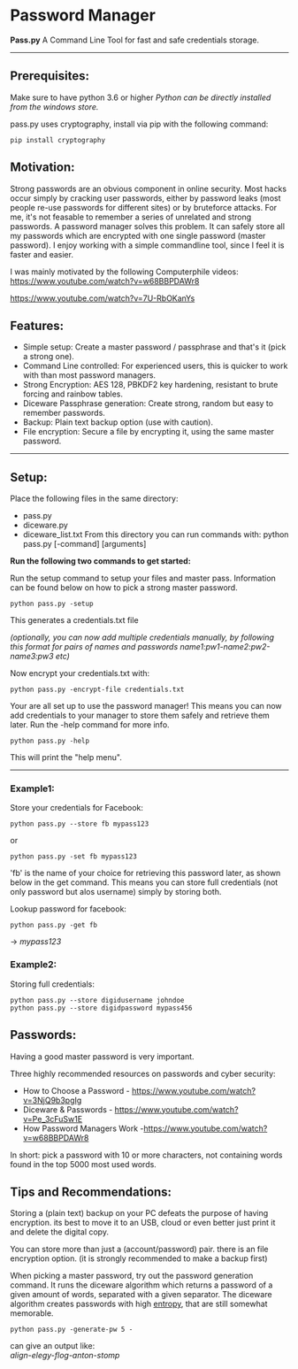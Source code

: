 # Password Manager
**Pass.py**  A Command Line Tool for fast and safe credentials storage.

---
## Prerequisites:
Make sure to have python 3.6 or higher
*Python can be directly installed from the windows store.*

pass.py uses cryptography, install via pip with the following command: 

```
pip install cryptography
```

## Motivation: 
Strong passwords are an obvious component in online security. Most hacks occur simply by cracking user passwords, either by password leaks (most people re-use passwords for different sites) or by bruteforce attacks. 
For me, it's not feasable to remember a series of unrelated and strong passwords. A password manager solves this problem. It can safely store all my passwords which are encrypted with one single password (master password). 
I enjoy working with a simple commandline tool, since I feel it is faster and easier. 

I was mainly motivated by the following Computerphile videos: 
https://www.youtube.com/watch?v=w68BBPDAWr8

https://www.youtube.com/watch?v=7U-RbOKanYs

## Features:

* Simple setup: Create a master password / passphrase and that's it (pick a strong one).
* Command Line controlled: For experienced users, this is quicker to work with than most password managers.  
* Strong Encryption: AES 128, PBKDF2 key hardening, resistant to brute forcing and rainbow tables.
* Diceware Passphrase generation: Create strong, random but easy to remember passwords.
* Backup: Plain text backup option (use with caution).
* File encryption: Secure a file by encrypting it, using the same master password.
---

## Setup:
Place the following files in the same directory:
* pass.py
* diceware.py
* diceware_list.txt
From this directory you can run commands with: python pass.py [-command] [arguments]

**Run the following two commands to get started:** 

Run the setup command to setup your files and master pass. 
Information can be found below on how to pick a strong master password.
```
python pass.py -setup
```
This generates a credentials.txt file 

*(optionally, you can now add multiple credentials manually, by following this format for pairs of names and passwords name1:pw1-name2:pw2-name3:pw3 etc)*

Now encrypt your credentials.txt with: 
```
python pass.py -encrypt-file credentials.txt
```
Your are all set up to use the password manager! 
This means you can now add credentials to your manager to store them safely and retrieve them later.
Run the -help command for more info. 
```
python pass.py -help
```
This will print the "help menu". 

---

### Example1:
Store your credentials for Facebook: 
```
python pass.py --store fb mypass123
```
or
```
python pass.py -set fb mypass123
```
'fb' is the name of your choice for retrieving this password later, as shown below in the get command. This means you can store full credentials (not only password but alos username) simply by storing both.

Lookup password for facebook: 
```
python pass.py -get fb
```
-> *mypass123*

### Example2:

Storing full credentials:
```
python pass.py --store digidusername johndoe
python pass.py --store digidpassword mypass456
```

## Passwords: 
Having a good master password is very important. 

Three highly recommended resources on passwords and cyber security:
* How to Choose a Password - https://www.youtube.com/watch?v=3NjQ9b3pgIg
* Diceware & Passwords - https://www.youtube.com/watch?v=Pe_3cFuSw1E
* How Password Managers Work -https://www.youtube.com/watch?v=w68BBPDAWr8

In short: pick a password with 10 or more characters, not containing words found in the top 5000 most used words.


## Tips and Recommendations: 

Storing a (plain text) backup on your PC defeats the purpose of having encryption. its best to move it to an USB, cloud or even better just print it and delete the digital copy. 

You can store more than just a (account/password) pair. there is an file encryption option. (it is strongly recommended to make a backup first) 

When picking a master password, try out the password generation command. It runs the diceware algorithm which returns a password of a given amount of words, separated with a given separator. The diceware algorithm creates passwords with high [entropy](https://en.wikipedia.org/wiki/Password_strength#Entropy_as_a_measure_of_password_strength), that are still somewhat memorable. 

```
python pass.py -generate-pw 5 -
```
can give an output like:  
*align-elegy-flog-anton-stomp*




